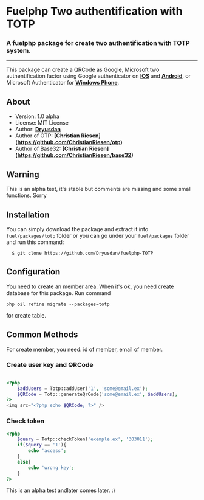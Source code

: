 # Fuelphp Two authentification with TOTP
### A fuelphp package for create two authentification with TOTP system.

---

This package can create a QRCode as Google, Microsoft two authentification factor using Google authenticator on **[IOS](https://itunes.apple.com/fr/app/google-authenticator/id388497605?mt=8)** and **[Android](https://play.google.com/store/apps/details?id=com.google.android.apps.authenticator2&hl=fr)**, or Microsoft Authenticator for **[Windows Phone](http://www.windowsphone.com/fr-fr/store/app/authenticator/e7994dbc-2336-4950-91ba-ca22d653759b)**. 

## About

- Version: 1.0 alpha
- License: MIT License
- Author: **[Dryusdan](http://www.dryusdan.fr)**
- Author of OTP: **[Christian Riesen] (https://github.com/ChristianRiesen/otp)**
- Author of Base32: **[Christian Riesen] (https://github.com/ChristianRiesen/base32)**

## Warning
This is an alpha test, it's stable but comments are missing and some small functions.
Sorry

## Installation

You can simply download the package and extract it into `fuel/packages/totp` folder or you can go under your `fuel/packages` folder and run this command:
```shell
  $ git clone https://github.com/Dryusdan/fuelphp-TOTP
```

## Configuration
You need to create an member area. When it's ok, you need create database for this package. Run command
```shell
php oil refine migrate --packages=totp
```
for create table.

## Common Methods
For create member, you need: id of member, email of member.

### Create user key and QRCode
```php

<?php
    $addUsers = Totp::addUser('1', 'some@email.ex');
    $QRCode = Totp::generateQrCode('some@email.ex', $addUsers);
?>
<img src="<?php echo $QRCode; ?>" />
```

### Check token
```php
<?php
    $query = Totp::checkToken('exemple.ex', '303011');
    if($query == '1'){
        echo 'access';
    }
    else{
        echo 'wrong key';
    }
?>
```

This is an alpha test andlater comes later. :)